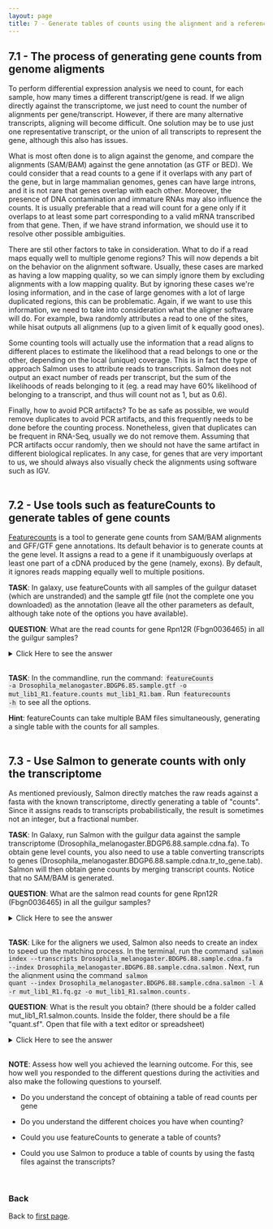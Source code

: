 ```yaml
---
layout: page
title: 7 - Generate tables of counts using the alignment and a reference gene annotation
---
```


## <a id="LO7.1">7.1 - The process of generating gene counts from genome aligments</a>

To perform differential expression analysis we need to count, for each sample, how many times a different transcript/gene is read. If we align directly against the transcriptome, we just need to count the number of alignments per gene/transcript. However, if there are many alternative transcripts, aligning will become difficult. One solution may be to use just one representative transcript, or the union of all transcripts to represent the gene, although this also has issues.

What is most often done is to align against the genome, and compare the alignments (SAM/BAM) against the gene annotation (as GTF or BED). We could consider that a read counts to a gene if it overlaps with any part of the gene, but in large mammalian genomes, genes can have large introns, and it is not rare that genes overlap with each other. Moreover, the presence of DNA contamination and immature RNAs may also influence the counts. It is usually preferable that a read will count for a gene only if it overlaps to at least some part corresponding to a valid mRNA transcribed from that gene. Then, if we have strand information, we should use it to resolve other possible ambiguities.

There are stil other factors to take in consideration. What to do if a read maps equally well to multiple genome regions? This will now depends a bit on the behavior on the alignment software. Usually, these cases are marked as having a low mapping quality, so we can simply ignore them by excluding alignments with a low mapping quality. But by ignoring these cases we're losing information, and in the case of large genomes with a lot of large duplicated regions, this can be problematic. Again, if we want to use this information, we need to take into consideration what the aligner software will do. For example, bwa randomly attributes a read to one of the sites, while hisat outputs all alignmens (up to a given limit of k equally good ones).

Some counting tools will actually use the information that a read aligns to different places to estimate the likelihood that a read belongs to one or the other, depending on the local (unique) coverage. This is in fact the type of approach Salmon uses to attribute reads to transcripts. Salmon does not output an exact number of reads per transcript, but the sum of the likelihoods of reads belonging to it (eg. a read may have 60% likelihood of belonging to a transcript, and thus will count not as 1, but as 0.6).

Finally, how to avoid PCR artifacts? To be as safe as possible, we would remove duplicates to avoid PCR artifacts, and this frequently needs to be done before the counting process. Nonetheless, given that duplicates can be frequent in RNA-Seq, usually we do not remove them. Assuming that PCR artifacts occur randomly, then we should not have the same artifact in different biological replicates. In any case, for genes that are very important to us, we should always also visually check the alignments using software such as IGV.
<br/>
<br/>

## <a id="LO7.2">7.2 - Use tools such as featureCounts to generate tables of gene counts</a>

[Featurecounts](http://bioinf.wehi.edu.au/featureCounts/) is a tool to generate gene counts from SAM/BAM alignments and GFF/GTF gene annotations. Its default behavior is to generate counts at the gene level. It assigns a read to a gene if it unambiguously overlaps at least one part of a cDNA produced by the gene (namely, exons). By default, it ignores reads mapping equally well to multiple positions.  

**TASK**: In galaxy, use featureCounts with all samples of the guilgur dataset (which are unstranded) and the sample gtf file (not the complete one you downloaded) as the annotation (leave all the other parameters as default, although take note of the options you have available).

**QUESTION**:  What are the read counts for gene Rpn12R (Fbgn0036465) in all the guilgur samples?
<details><summary>Click Here to see the answer</summary>

<ul>
  <li> WT Lib1: 0</li>
   
  <li> WT Lib2: 3</li>
  
  <li> mut Lib1: 672</li>
  
  <li> mut Lib2: 734</li>
</ul>
</details>
<br/>


**TASK**: In the commandline, run the command: <code style="background-color:#eaeaea; padding:2px 3px 3px;white-space:pre-wrap">featureCounts -a Drosophila_melanogaster.BDGP6.85.sample.gtf -o mut_lib1_R1.feature.counts mut_lib1_R1.bam</code>. Run <code style="background-color:#eaeaea; padding:2px 3px 3px;white-space:pre-wrap">featurecounts -h</code> to see all the options.
<br/>

**Hint**: featureCounts can take multiple BAM files simultaneously, generating a single table with the counts for all samples.
<br/>
<br/>

## <a id="LO7.3">7.3 - Use Salmon to generate counts with only the transcriptome</a>

As mentioned previously, Salmon directly matches the raw reads against a fasta with the known transcriptome, directly generating a table of "counts". Since it assigns reads to transcripts probabilistically, the result is sometimes not an integer, but a fractional number.
<br/>

**TASK**: In Galaxy, run Salmon with the guilgur data against the sample transcriptome (Drosophila_melanogaster.BDGP6.88.sample.cdna.fa). To obtain gene level counts, you also need to use a table converting transcripts to genes (Drosophila_melanogaster.BDGP6.88.sample.cdna.tr_to_gene.tab). Salmon will then obtain gene counts by merging transcript counts. Notice that no SAM/BAM is generated.
<br/>

**QUESTION**:  What are the salmon read counts for gene Rpn12R (Fbgn0036465) in all the guilgur samples?
<details><summary>Click Here to see the answer</summary>
  
<ul>
  <li> WT Lib1: 0</li>

  <li> WT Lib2: 2</li>

  <li> mut Lib1: 687</li>

  <li> mut Lib2: 776</li>
</ul></details>
<br/>

**TASK**: Like for the aligners we used, Salmon also needs to create an index to speed up the matching process. In the terminal, run the command <code style="background-color:#eaeaea; padding:2px 3px 3px;white-space:pre-wrap">salmon index --transcripts Drosophila_melanogaster.BDGP6.88.sample.cdna.fa --index  Drosophila_melanogaster.BDGP6.88.sample.cdna.salmon</code>. Next, run the alignment using the command <code style="background-color:#eaeaea; padding:2px 3px 3px;white-space:pre-wrap">salmon quant --index  Drosophila_melanogaster.BDGP6.88.sample.cdna.salmon -l A -r mut_lib1_R1.fq.gz -o mut_lib1_R1.salmon.counts</code>.
<br/>

**QUESTION**:  What is the result you obtain? (there should be a folder called mut_lib1_R1.salmon.counts. Inside the folder, there should be a file "quant.sf". Open that file with a text editor or spreadsheet)
<details><summary>Click Here to see the answer</summary><p>
  You obtain a table of counts, but for each transcript. The counts are fractional numbers. You also have normalized counts (per million reads), and information on the "real" transcript length and an "effective" length that can be used for normalization, which takes into account several biases.
</p></details>
<br/>


**NOTE**: Assess how well you achieved the learning outcome. For this, see how well you responded to the different questions during the activities and also make the following questions to yourself.

  * Do you understand the concept of obtaining a table of read counts per gene

  * Do you understand the different choices you have when counting?

  * Could you use featureCounts to generate a table of counts?

  * Could you use Salmon to produce a table of counts by using the fastq files against the transcripts?

<br/>

### Back

Back to [first page](https://maccardoso.github.io/ADER18S/).
